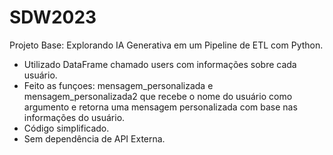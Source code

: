 # SDW2023
Projeto Base: Explorando IA Generativa em um Pipeline de ETL com Python.
- Utilizado DataFrame chamado users com informações sobre cada usuário.
- Feito as funçoes: mensagem_personalizada e mensagem_personalizada2 que recebe o nome do usuário como argumento e retorna uma mensagem personalizada com base nas informações do usuário.
- Código simplificado. 
- Sem dependência de API Externa.


